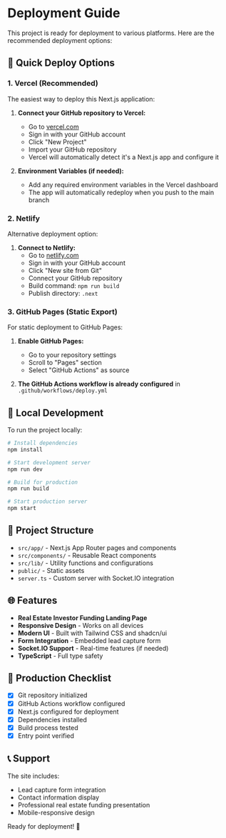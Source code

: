 # Deployment Guide

This project is ready for deployment to various platforms. Here are the recommended deployment options:

## 🚀 Quick Deploy Options

### 1. Vercel (Recommended)
The easiest way to deploy this Next.js application:

1. **Connect your GitHub repository to Vercel:**
   - Go to [vercel.com](https://vercel.com)
   - Sign in with your GitHub account
   - Click "New Project"
   - Import your GitHub repository
   - Vercel will automatically detect it's a Next.js app and configure it

2. **Environment Variables (if needed):**
   - Add any required environment variables in the Vercel dashboard
   - The app will automatically redeploy when you push to the main branch

### 2. Netlify
Alternative deployment option:

1. **Connect to Netlify:**
   - Go to [netlify.com](https://netlify.com)
   - Sign in with your GitHub account
   - Click "New site from Git"
   - Connect your GitHub repository
   - Build command: `npm run build`
   - Publish directory: `.next`

### 3. GitHub Pages (Static Export)
For static deployment to GitHub Pages:

1. **Enable GitHub Pages:**
   - Go to your repository settings
   - Scroll to "Pages" section
   - Select "GitHub Actions" as source

2. **The GitHub Actions workflow is already configured** in `.github/workflows/deploy.yml`

## 🔧 Local Development

To run the project locally:

```bash
# Install dependencies
npm install

# Start development server
npm run dev

# Build for production
npm run build

# Start production server
npm start
```

## 📁 Project Structure

- `src/app/` - Next.js App Router pages and components
- `src/components/` - Reusable React components
- `src/lib/` - Utility functions and configurations
- `public/` - Static assets
- `server.ts` - Custom server with Socket.IO integration

## 🌐 Features

- **Real Estate Investor Funding Landing Page**
- **Responsive Design** - Works on all devices
- **Modern UI** - Built with Tailwind CSS and shadcn/ui
- **Form Integration** - Embedded lead capture form
- **Socket.IO Support** - Real-time features (if needed)
- **TypeScript** - Full type safety

## 🚀 Production Checklist

- [x] Git repository initialized
- [x] GitHub Actions workflow configured
- [x] Next.js configured for deployment
- [x] Dependencies installed
- [x] Build process tested
- [x] Entry point verified

## 📞 Support

The site includes:
- Lead capture form integration
- Contact information display
- Professional real estate funding presentation
- Mobile-responsive design

Ready for deployment! 🎉
